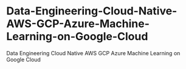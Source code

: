 # Data-Engineering-Cloud-Native-AWS-GCP-Azure-Machine-Learning-on-Google-Cloud
Data Engineering Cloud Native AWS GCP Azure Machine Learning on Google Cloud
